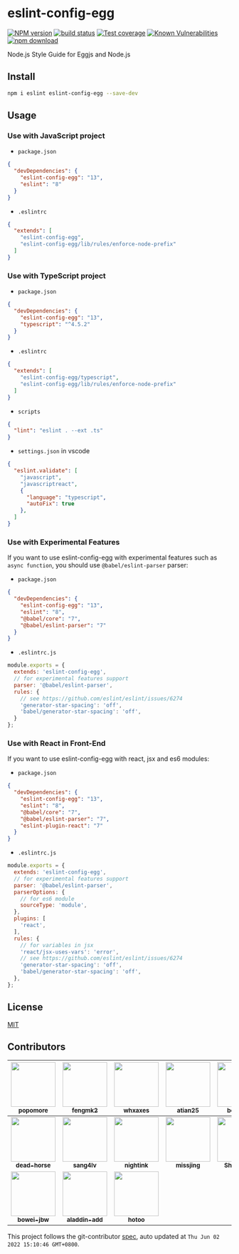# eslint-config-egg

[![NPM version][npm-image]][npm-url]
[![build status][ci-image]][ci-url]
[![Test coverage][codecov-image]][codecov-url]
[![Known Vulnerabilities][snyk-image]][snyk-url]
[![npm download][download-image]][download-url]

[npm-image]: https://img.shields.io/npm/v/eslint-config-egg.svg?style=flat-square
[npm-url]: https://npmjs.org/package/eslint-config-egg
[ci-image]: https://github.com/eggjs/eslint-config-egg/actions/workflows/nodejs.yml/badge.svg
[ci-url]: https://github.com/eggjs/eslint-config-egg/actions/workflows/nodejs.yml
[codecov-image]: https://codecov.io/gh/eggjs/eslint-config-egg/branch/master/graph/badge.svg
[codecov-url]: https://codecov.io/gh/eggjs/eslint-config-egg
[snyk-image]: https://snyk.io/test/npm/eslint-config-egg/badge.svg?style=flat-square
[snyk-url]: https://snyk.io/test/npm/eslint-config-egg
[download-image]: https://img.shields.io/npm/dm/eslint-config-egg.svg?style=flat-square
[download-url]: https://npmjs.org/package/eslint-config-egg

Node.js Style Guide for Eggjs and Node.js

## Install

```bash
npm i eslint eslint-config-egg --save-dev
```

## Usage

### Use with JavaScript project

- `package.json`

```json
{
  "devDependencies": {
    "eslint-config-egg": "13",
    "eslint": "8"
  }
}
```

- `.eslintrc`

```json
{
  "extends": [
    "eslint-config-egg",
    "eslint-config-egg/lib/rules/enforce-node-prefix"
  ]
}
```

### Use with TypeScript project

- `package.json`

```json
{
  "devDependencies": {
    "eslint-config-egg": "13",
    "typescript": "^4.5.2"
  }
}
```

- `.eslintrc`

```json
{
  "extends": [
    "eslint-config-egg/typescript",
    "eslint-config-egg/lib/rules/enforce-node-prefix"
  ]
}
```

- `scripts`

```json
{
  "lint": "eslint . --ext .ts"
}
```

- `settings.json` in vscode

```json
{
  "eslint.validate": [
    "javascript",
    "javascriptreact",
    {
      "language": "typescript",
      "autoFix": true
    },
  ]
}
```

### Use with Experimental Features

If you want to use eslint-config-egg with experimental features such as `async function`, you should use `@babel/eslint-parser` parser:

- `package.json`

```json
{
  "devDependencies": {
    "eslint-config-egg": "13",
    "eslint": "8",
    "@babel/core": "7",
    "@babel/eslint-parser": "7"
  }
}
```

- `.eslintrc.js`

```js
module.exports = {
  extends: 'eslint-config-egg',
  // for experimental features support
  parser: '@babel/eslint-parser',
  rules: {
    // see https://github.com/eslint/eslint/issues/6274
    'generator-star-spacing': 'off',
    'babel/generator-star-spacing': 'off',
  }
};
```

### Use with React in Front-End

If you want to use eslint-config-egg with react, jsx and es6 modules:

- `package.json`

```json
{
  "devDependencies": {
    "eslint-config-egg": "13",
    "eslint": "8",
    "@babel/core": "7",
    "@babel/eslint-parser": "7",
    "eslint-plugin-react": "7"
  }
}
```

- `.eslintrc.js`

```js
module.exports = {
  extends: 'eslint-config-egg',
  // for experimental features support
  parser: '@babel/eslint-parser',
  parserOptions: {
    // for es6 module
    sourceType: 'module',
  },
  plugins: [
    'react',
  ],
  rules: {
    // for variables in jsx
    'react/jsx-uses-vars': 'error',
    // see https://github.com/eslint/eslint/issues/6274
    'generator-star-spacing': 'off',
    'babel/generator-star-spacing': 'off',
  },
};
```

## License

[MIT](LICENSE)

<!-- GITCONTRIBUTOR_START -->

## Contributors

|[<img src="https://avatars.githubusercontent.com/u/360661?v=4" width="100px;"/><br/><sub><b>popomore</b></sub>](https://github.com/popomore)<br/>|[<img src="https://avatars.githubusercontent.com/u/156269?v=4" width="100px;"/><br/><sub><b>fengmk2</b></sub>](https://github.com/fengmk2)<br/>|[<img src="https://avatars.githubusercontent.com/u/5856440?v=4" width="100px;"/><br/><sub><b>whxaxes</b></sub>](https://github.com/whxaxes)<br/>|[<img src="https://avatars.githubusercontent.com/u/227713?v=4" width="100px;"/><br/><sub><b>atian25</b></sub>](https://github.com/atian25)<br/>|[<img src="https://avatars.githubusercontent.com/u/3580607?v=4" width="100px;"/><br/><sub><b>benjycui</b></sub>](https://github.com/benjycui)<br/>|[<img src="https://avatars.githubusercontent.com/u/3274850?v=4" width="100px;"/><br/><sub><b>geekdada</b></sub>](https://github.com/geekdada)<br/>|
| :---: | :---: | :---: | :---: | :---: | :---: |
|[<img src="https://avatars.githubusercontent.com/u/985607?v=4" width="100px;"/><br/><sub><b>dead-horse</b></sub>](https://github.com/dead-horse)<br/>|[<img src="https://avatars.githubusercontent.com/u/2039144?v=4" width="100px;"/><br/><sub><b>sang4lv</b></sub>](https://github.com/sang4lv)<br/>|[<img src="https://avatars.githubusercontent.com/u/2972143?v=4" width="100px;"/><br/><sub><b>nightink</b></sub>](https://github.com/nightink)<br/>|[<img src="https://avatars.githubusercontent.com/u/2724034?v=4" width="100px;"/><br/><sub><b>missjing</b></sub>](https://github.com/missjing)<br/>|[<img src="https://avatars.githubusercontent.com/u/9857273?v=4" width="100px;"/><br/><sub><b>ShadyZOZ</b></sub>](https://github.com/ShadyZOZ)<br/>|[<img src="https://avatars.githubusercontent.com/u/15117664?v=4" width="100px;"/><br/><sub><b>zhaoxingyue</b></sub>](https://github.com/zhaoxingyue)<br/>|
[<img src="https://avatars.githubusercontent.com/u/10082151?v=4" width="100px;"/><br/><sub><b>bowei-jbw</b></sub>](https://github.com/bowei-jbw)<br/>|[<img src="https://avatars.githubusercontent.com/u/13050025?v=4" width="100px;"/><br/><sub><b>aladdin-add</b></sub>](https://github.com/aladdin-add)<br/>|[<img src="https://avatars.githubusercontent.com/u/143572?v=4" width="100px;"/><br/><sub><b>hotoo</b></sub>](https://github.com/hotoo)<br/>

This project follows the git-contributor [spec](https://github.com/xudafeng/git-contributor), auto updated at `Thu Jun 02 2022 15:10:46 GMT+0800`.

<!-- GITCONTRIBUTOR_END -->
